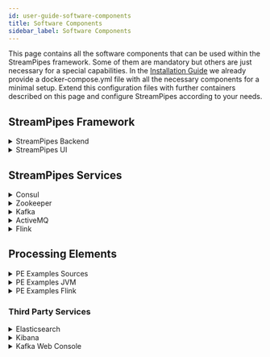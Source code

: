 ```yaml
---
id: user-guide-software-components
title: Software Components
sidebar_label: Software Components
---
```


This page contains all the software components that can be used within the StreamPipes framework.
Some of them are mandatory but others are just necessary for a special capabilities.
In the [Installation Guide](user-guide-installation.md#installation_1) we  already provide a docker-compose.yml file with all the necessary components
for a minimal setup.
Extend this configuration files with further containers described on this page and configure StreamPipes
according to your needs.


## StreamPipes Framework

<details class="tip">
<summary>StreamPipes Backend</summary>

#### Description
The StreamPipes Backend is the main component of the StreamPipes Framework. It contains the application logic to create and execute pipelines.
Furthermore, it provides a REST-API that is used by other components for communication.

#### Docker Compose
```yaml
backend:
  image: streampipes/backend
  depends_on:
    - "consul"
  ports:
    - "8030:8030"
  volumes:
    - ./config:/root/.streampipes
    - ./config/aduna:/root/.aduna
  networks:
    spnet:
```
</details>


<details class="tip">
<summary>StreamPipes UI</summary>

#### Description
This service uses nginx and contains the UI of StreamPipes.
The UI can, for example, be used to import new pipeline elements, create new pipelines and manage the pipeline
execution. The UI communicates with the backend via the REST interface.

#### Docker Compose
```yaml
nginx:
  image: streampipes/ui
  ports:
    - "80:80"
  depends_on:
    - backend
  networks:
    spnet:
```
</details>

## StreamPipes Services

<details class="tip">
<summary>Consul</summary>
#### Description
Consul is used to store configuration parameters of the backend service and processing elements.
It is further used for service discovery. Once a processing element container is started in the network, it is
automatically discovered via the service discovery feature of Consul.

#### Docker Compose
```yaml
consul:
    image: consul
    environment:
      - "CONSUL_LOCAL_CONFIG={\"disable_update_check\": true}"
      - "CONSUL_BIND_INTERFACE=eth0"
      - "CONSUL_HTTP_ADDR=0.0.0.0"
    entrypoint:
      - consul
      - agent
      - -server
      - -bootstrap-expect=1
      - -data-dir=/consul/data
      - -node=consul-one
      - -bind={{ GetInterfaceIP "eth0" }}
      - -client=0.0.0.0
      - -enable-script-checks=true
      - -ui
    volumes:
      - ./config/consul:/consul/data
    ports:
      - "8500:8500"
      - "8600:8600"
    networks:
      spnet:
        ipv4_address: 172.30.0.9
```
</details>

<details class="tip">
<summary>Zookeeper</summary>
#### Description
Apache Kafka and Apache Flink require zookeeper to manage their clusters.

#### Docker Compose
```yaml
zookeeper:
    image: wurstmeister/zookeeper
    ports:
      - "2181:2181"
    networks:
      spnet:
```
</details>

<details class="tip">
<summary>Kafka</summary>

#### Description
Kafka is used as the primary message broker. It is possible to use other brokers or even multiple message brokers in a single pipeline, but Kafka is the
default. The communication between the processing elements in a pipeline is mostly done via Kafka.

#### Docker Compose
```yaml
  kafka:
    image: wurstmeister/kafka:0.10.0.1
    ports:
      - "9092:9092"
    environment:
      KAFKA_ADVERTISED_HOST_NAME: ###TODO ADD HOSTNAME HERE ###
      KAFKA_ZOOKEEPER_CONNECT: zookeeper:2181
    volumes:
      - /var/run/docker.sock:/var/run/docker.sock
    networks:
      spnet:
```
</details>

<details class="tip">
<summary>ActiveMQ</summary>
#### Description
ActiveMQ is another message broker which can be used in addition to Kafka. Currently, the main purpose is to provide
an endpoint for the websocket connections required by the real-time dashboard of the StreamPipes UI.

#### Docker Compose
```yaml
activemq:
  image: streampipes/activemq
  ports:
    - "61616:61616"
    - "61614:61614"
    - "8161:8161"
  networks:
    spnet:

    ```
</details>

<details class="tip">
<summary>CouchDB</summary>

#### Description
CouchDB is the main database for StreamPipes data that needs to be persisted such as pipelines, users and visualizations created in the dashboard.

#### Docker Compose
```yaml
couchdb:
  image: couchdb
  ports:
    - "5984:5984"
  volumes:
    - ./config/couchdb/data:/usr/local/var/lib/couchdb
  networks:
    spnet:
```
</details>

<details class="tip">
<summary>Flink</summary>
#### Description
This service sets up a sample flink cluster with one jobmanager and one taskmanager. Although this cluster can be used for testing, it is not recommended for production use.

#### Docker Compose
```yaml
jobmanager:
  image: streampipes/flink
  ports:
    - "8081:8099"
  command: jobmanager
  networks:
    spnet:


taskmanager:
  image: ipe-wim-gitlab.fzi.de:5000/streampipes/services/flink
  command: taskmanager
  environment:
    - FLINK_NUM_SLOTS=20
  networks:
    spnet:
```
</details>


## Processing Elements

<details class="tip">
<summary>PE Examples Sources</summary>
#### Description
This Processing Element Container contains several sample data sources that can be used to work with StreamPipes.
It consists of sources descriptions and data simulators that constantly produce data.

#### Docker Compose
```yaml
    pe-examples-sources:
      image: streampipes/pe-examples-sources:
      depends_on:
        - "consul"
      ports:
        - "8098:8090"
      networks:
        spnet:
```
</details>

<details class="tip">
<summary>PE Examples JVM</summary>

#### Description
This Processing Element Container contains some sink example implementations, like for example the real-time
dashboard. This can be used to visualize data within StreamPipes.

#### Docker Compose
```yaml
      pe-exanmples-jvm:
        image: streampipes/pe-examples-jvm
        depends_on:
          - "consul"
        environment:
          - STREAMPIPES_HOST=###TODO ADD HOSTNAME HERE ###
        ports:
          - "8096:8090"
        networks:
          spnet:
```
</details>

<details class="tip">
<summary>PE Examples Flink</summary>

#### Description
The Flink Samples Processing Element Container contains some example algorithms that can be used within processing
pipelines in the pipeline editor. Those algorithms are deployed to a Flink cluster once the pipeline is started.

#### Docker Compose
```yaml
  pe-flink-samples:
    image: streampipes/pe-examples-flink
    depends_on:
      - "consul"
    ports:
      - "8094:8090"
    volumes:
      - ./config:/root/.streampipes
    networks:
      spnet:
```
</details>

### Third Party Services

<details class="tip">
<summary>Elasticsearch</summary>

#### Description
This service can be used to run Elasticsearch. Data can be written into Elasticsearch with the Elasticsearch
sink of the PE Flink samples conatiner.

#### Docker Compose
```yaml
elasticsearch:
  image: ipe-wim-gitlab.fzi.de:5000/streampipes/services/elasticsearch
  ports:
    - "9200:9200"
    - "9300:9300"
  volumes:
    - ./config/elasticsearch/data:/usr/share/elasticsearch/data
  networks:
    spnet:
```
</details>

<details class="tip">
<summary>Kibana</summary>
#### Description
Kibana is used to visualize data that is written into Elasticsearch. It can be used in addition to our live dashboard
to analyse and visualize historic data.

#### Docker Compose
```yaml
kibana:
  image: kibana:5.2.2
  ports:
    - "5601:5601"
  volumes:
    - ./config/kibana/kibana.yml:/opt/kibana/config/kibana.yml
  environment:
    - ELASTICSEARCH_URL=http://elasticsearch:9200
  networks:
    spnet:
```
</details>


<details class="tip">
<summary>Kafka Web Console</summary>

#### Description
The kafka web console can be used to monitor the kafka cluster. This is a good tool for debugging your newly
developed pipeline elements.

#### Docker Compose
```yaml
kafka-web-console:
  image: hwestphal/kafka-web-console
  ports:
    - "9000:9000"
  volumes:
    - ./config:/data
  networks:
    spnet:
```
</details>
